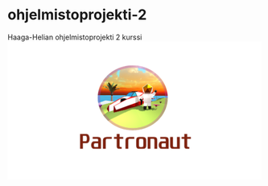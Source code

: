 # ohjelmistoprojekti-2
Haaga-Helian ohjelmistoprojekti 2 kurssi
![Partronaut cover image](/DocAssets/coverart.png)
